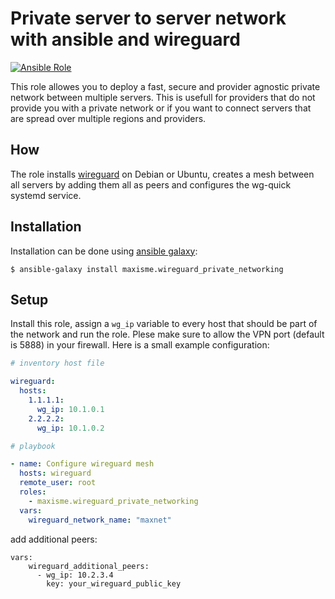 # Private server to server network with ansible and wireguard 
 
[![Ansible Role](https://img.shields.io/ansible/role/d/33136)](https://galaxy.ansible.com/maxisme/wireguard_private_networking)
 
This role allowes you to deploy a fast, secure and provider agnostic private network between multiple servers. This is usefull for providers that do not provide you with a private network or if you want to connect servers that are spread over multiple regions and providers.

## How

The role installs [wireguard](https://wireguard.com) on Debian or Ubuntu, creates a mesh between all servers by adding them all as peers and configures the wg-quick systemd service.

## Installation

Installation can be done using [ansible galaxy](https://galaxy.ansible.com/maxisme/wireguard_private_networking):

```
$ ansible-galaxy install maxisme.wireguard_private_networking
```

## Setup

Install this role, assign a `wg_ip` variable to every host that should be part of the network and run the role. Plese make sure to allow the VPN port (default is 5888) in your firewall. Here is a small example configuration:

```yaml
# inventory host file

wireguard:
  hosts:
    1.1.1.1:
      wg_ip: 10.1.0.1
    2.2.2.2:
      wg_ip: 10.1.0.2

```

```yaml
# playbook

- name: Configure wireguard mesh
  hosts: wireguard
  remote_user: root
  roles:
    - maxisme.wireguard_private_networking
  vars:
    wireguard_network_name: "maxnet"
```

add additional peers:
```
vars:
    wireguard_additional_peers:
      - wg_ip: 10.2.3.4
        key: your_wireguard_public_key
```
